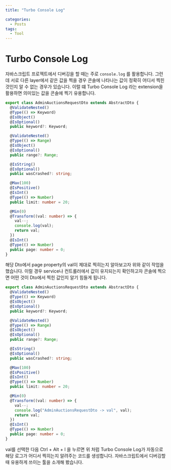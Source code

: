```yaml
---
title: "Turbo Console Log"

categories:
  - Posts
tags:
  - Tool
---
```


# Turbo Console Log

자바스크립트 프로젝트에서 디버깅을 할 때는 주로 `console.log` 를 활용합니다. 그런데 서로 다른 layer에서 같은 값을 찍을 경우
콘솔에 나타나는 값이 정확히 어디서 찍힌 것인지 알 수 없는 경우가 있습니다. 이럴 떄 Turbo Console Log 라는 extension을 활용하면
의미있는 값을 콘솔에 찍기 유용합니다.

```typescript
export class AdminAuctionsRequestDto extends AbstractDto {
  @ValidateNested()
  @Type(() => Keyword)
  @IsObject()
  @IsOptional()
  public keyword?: Keyword;

  @ValidateNested()
  @Type(() => Range)
  @IsObject()
  @IsOptional()
  public range?: Range;

  @IsString()
  @IsOptional()
  public wasCrashed?: string;

  @Max(100)
  @IsPositive()
  @IsInt()
  @Type(() => Number)
  public limit: number = 20;

  @Min(0)
  @Transform((val: number) => {
    val--;
    console.log(val);
    return val;
  })
  @IsInt()
  @Type(() => Number)
  public page: number = 0;
}
```

해당 Dto에서 page property의 val이 제대로 찍히는지 알아보고자 위와 같이 작업을 했습니다. 이럴 경우 service나 컨트롤러에서 값이 유지되는지 확인하고자 콘솔에 찍으면 어떤 것이 Dto에서 찍힌 값인지 알기 힘들게 됩니다.

```typescript
export class AdminAuctionsRequestDto extends AbstractDto {
  @ValidateNested()
  @Type(() => Keyword)
  @IsObject()
  @IsOptional()
  public keyword?: Keyword;

  @ValidateNested()
  @Type(() => Range)
  @IsObject()
  @IsOptional()
  public range?: Range;

  @IsString()
  @IsOptional()
  public wasCrashed?: string;

  @Max(100)
  @IsPositive()
  @IsInt()
  @Type(() => Number)
  public limit: number = 20;

  @Min(0)
  @Transform((val: number) => {
    val--;
    console.log("AdminAuctionsRequestDto -> val", val);
    return val;
  })
  @IsInt()
  @Type(() => Number)
  public page: number = 0;
}
```

val를 선택한 다음 Ctrl + Alt + l 을 누르면 위 처럼 Turbo Console Log가 자동으로 해당 로그가 어디서 찍히는지 알려주는 코드를 생성합니다.
자바스크립트에서 디버깅할 때 유용하게 쓰이는 툴을 소개해 봤습니다.

